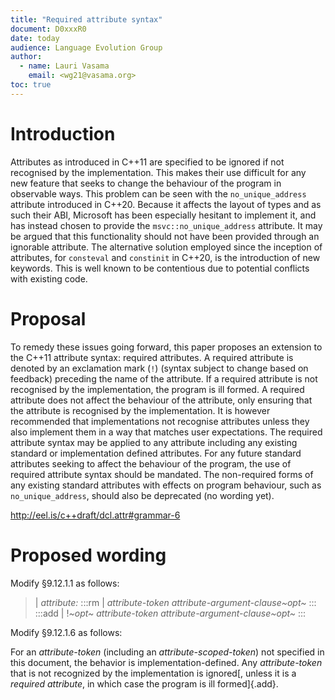 ```yaml
---
title: "Required attribute syntax"
document: D0xxxR0
date: today
audience: Language Evolution Group
author:
  - name: Lauri Vasama
    email: <wg21@vasama.org>
toc: true
---
```


# Introduction

Attributes as introduced in C++11 are specified to be ignored if not recognised by the implementation. This makes their use difficult for any new feature that seeks to change the behaviour of the program in observable ways. This problem can be seen with the `no_unique_address` attribute introduced in C++20. Because it affects the layout of types and as such their ABI, Microsoft has been especially hesitant to implement it, and has instead chosen to provide the `msvc::no_unique_address` attribute. It may be argued that this functionality should not have been provided through an ignorable attribute. The alternative solution employed since the inception of attributes, for `consteval` and `constinit` in C++20, is the introduction of new keywords. This is well known to be contentious due to potential conflicts with existing code.

# Proposal

To remedy these issues going forward, this paper proposes an extension to the C++11 attribute syntax: required attributes. A required attribute is denoted by an exclamation mark (`!`) (syntax subject to change based on feedback) preceding the name of the attribute. If a required attribute is not recognised by the implementation, the program is ill formed. A required attribute does not affect the behaviour of the attribute, only ensuring that the attribute is recognised by the implementation. It is however recommended that implementations not recognise attributes unless they also implement them in a way that matches user expectations. The required attribute syntax may be applied to any attribute including any existing standard or implementation defined attributes. For any future standard attributes seeking to affect the behaviour of the program, the use of required attribute syntax should be mandated. The non-required forms of any existing standard attributes with effects on program behaviour, such as `no_unique_address`, should also be deprecated (no wording yet).

http://eel.is/c++draft/dcl.attr#grammar-6

# Proposed wording

Modify §9.12.1.1 as follows:

> | _attribute:_
> :::rm
> |     _attribute-token attribute-argument-clause~opt~_
> :::
> :::add
> |     !_~opt~ attribute-token attribute-argument-clause~opt~_
> :::

Modify §9.12.1.6 as follows:

For an _attribute-token_ (including an _attribute-scoped-token_) not specified in this document, the behavior is implementation-defined. Any _attribute-token_ that is not recognized by the implementation is ignored[, unless it is a _required attribute_, in which case the program is ill formed]{.add}.
